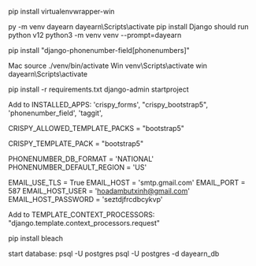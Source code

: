 <!-- cai dat virtualenv -->
pip install virtualenvwrapper-win
<!-- khoi dong virtualenv (dayearn-ten tu chon) -->
py -m venv dayearn
dayearn\Scripts\activate
pip install Django
should run python v12
python3 -m venv venv --prompt=dayearn

pip install "django-phonenumber-field[phonenumbers]"
<!-- https://django-phonenumber-field.readthedocs.io/en/latest/ -->

Mac source ./venv/bin/activate
Win venv\Scripts\activate
win dayearn\Scripts\activate

pip install -r requirements.txt
django-admin startproject



Add to INSTALLED_APPS:
'crispy_forms',
"crispy_bootstrap5",
'phonenumber_field',
'taggit',



CRISPY_ALLOWED_TEMPLATE_PACKS = "bootstrap5"

CRISPY_TEMPLATE_PACK = "bootstrap5"

PHONENUMBER_DB_FORMAT = 'NATIONAL'
PHONENUMBER_DEFAULT_REGION = 'US'

EMAIL_USE_TLS = True
EMAIL_HOST = 'smtp.gmail.com'
EMAIL_PORT = 587
EMAIL_HOST_USER = 'hoadambutxinh@gmail.com'
EMAIL_HOST_PASSWORD = 'seztdjfrcdbcykvp'


Add to TEMPLATE_CONTEXT_PROCESSORS:
"django.template.context_processors.request"

<!-- for PostgreSQL specific model fields -->

<!-- Bad
<a href="/language/category/product/{{product.pk}}">Link</a>

<-- Good -->
<!-- <a href="{{product.get_absolute_url}}">Link</a> -->

<!-- https://django-taggit.readthedocs.io/en/latest/ -->

pip install bleach

start database: psql -U postgres
psql -U postgres -d dayearn_db

